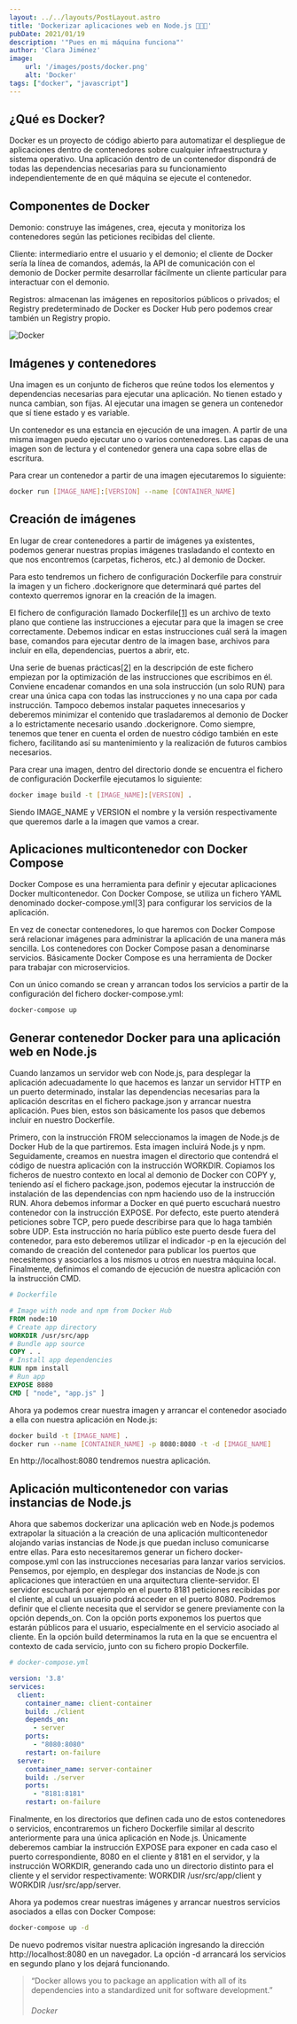 ```yaml
---
layout: ../../layouts/PostLayout.astro
title: 'Dockerizar aplicaciones web en Node.js 👩🏻‍💻'
pubDate: 2021/01/19
description: '"Pues en mi máquina funciona"'
author: 'Clara Jiménez'
image:
    url: '/images/posts/docker.png' 
    alt: 'Docker'
tags: ["docker", "javascript"]
---
```

¿Qué es Docker?
---------------

Docker es un proyecto de código abierto para automatizar el despliegue de aplicaciones dentro de contenedores sobre cualquier infraestructura y sistema operativo. Una aplicación dentro de un contenedor dispondrá de todas las dependencias necesarias para su funcionamiento independientemente de en qué máquina se ejecute el contenedor.

Componentes de Docker
---------------------

Demonio: construye las imágenes, crea, ejecuta y monitoriza los contenedores según las peticiones recibidas del cliente.

Cliente: intermediario entre el usuario y el demonio; el cliente de Docker sería la línea de comandos, además, la API de comunicación con el demonio de Docker permite desarrollar fácilmente un cliente particular para interactuar con el demonio.

Registros: almacenan las imágenes en repositorios públicos o privados; el Registry predeterminado de Docker es Docker Hub pero podemos crear también un Registry propio.

![Docker](/images/posts/docker.png)

Imágenes y contenedores
-----------------------

Una imagen es un conjunto de ficheros que reúne todos los elementos y dependencias necesarias para ejecutar una aplicación. No tienen estado y nunca cambian, son fijas. Al ejecutar una imagen se genera un contenedor que sí tiene estado y es variable.

Un contenedor es una estancia en ejecución de una imagen. A partir de una misma imagen puedo ejecutar uno o varios contenedores. Las capas de una imagen son de lectura y el contenedor genera una capa sobre ellas de escritura.

Para crear un contenedor a partir de una imagen ejecutaremos lo siguiente:

```bash
docker run [IMAGE_NAME]:[VERSION] --name [CONTAINER_NAME]
```

Creación de imágenes
--------------------

En lugar de crear contenedores a partir de imágenes ya existentes, podemos generar nuestras propias imágenes trasladando el contexto en que nos encontremos (carpetas, ficheros, etc.) al demonio de Docker.

Para esto tendremos un fichero de configuración Dockerfile para construir la imagen y un fichero .dockerignore que determinará qué partes del contexto querremos ignorar en la creación de la imagen.

El fichero de configuración llamado Dockerfile[[1]](https://docs.docker.com/engine/reference/builder/) es un archivo de texto plano que contiene las instrucciones a ejecutar para que la imagen se cree correctamente. Debemos indicar en estas instrucciones cuál será la imagen base, comandos para ejecutar dentro de la imagen base, archivos para incluir en ella, dependencias, puertos a abrir, etc.

Una serie de buenas prácticas[[2]](https://docs.docker.com/develop/develop-images/dockerfile_best-practices/#dockerfile-instructions) en la descripción de este fichero empiezan por la optimización de las instrucciones que escribimos en él. Conviene encadenar comandos en una sola instrucción (un solo RUN) para crear una única capa con todas las instrucciones y no una capa por cada instrucción. Tampoco debemos instalar paquetes innecesarios y deberemos minimizar el contenido que trasladaremos al demonio de Docker a lo estrictamente necesario usando .dockerignore. Como siempre, tenemos que tener en cuenta el orden de nuestro código también en este fichero, facilitando así su mantenimiento y la realización de futuros cambios necesarios.

Para crear una imagen, dentro del directorio donde se encuentra el fichero de configuración Dockerfile ejecutamos lo siguiente:

```bash
docker image build -t [IMAGE_NAME]:[VERSION] .
```

Siendo IMAGE_NAME y VERSION el nombre y la versión respectivamente que queremos darle a la imagen que vamos a crear.

Aplicaciones multicontenedor con Docker Compose
-----------------------------------------------

Docker Compose es una herramienta para definir y ejecutar aplicaciones Docker multicontenedor. Con Docker Compose, se utiliza un fichero YAML denominado docker-compose.yml[3] para configurar los servicios de la aplicación.

En vez de conectar contenedores, lo que haremos con Docker Compose será relacionar imágenes para administrar la aplicación de una manera más sencilla. Los contenedores con Docker Compose pasan a denominarse servicios. Básicamente Docker Compose es una herramienta de Docker para trabajar con microservicios.

Con un único comando se crean y arrancan todos los servicios a partir de la configuración del fichero docker-compose.yml:

```bash
docker-compose up
```

Generar contenedor Docker para una aplicación web en Node.js
------------------------------------------------------------

Cuando lanzamos un servidor web con Node.js, para desplegar la aplicación adecuadamente lo que hacemos es lanzar un servidor HTTP en un puerto determinado, instalar las dependencias necesarias para la aplicación descritas en el fichero package.json y arrancar nuestra aplicación. Pues bien, estos son básicamente los pasos que debemos incluir en nuestro Dockerfile.

Primero, con la instrucción FROM seleccionamos la imagen de Node.js de Docker Hub de la que partiremos. Esta imagen incluirá Node.js y npm. Seguidamente, creamos en nuestra imagen el directorio que contendrá el código de nuestra aplicación con la instrucción WORKDIR. Copiamos los ficheros de nuestro contexto en local al demonio de Docker con COPY y, teniendo así el fichero package.json, podemos ejecutar la instrucción de instalación de las dependencias con npm haciendo uso de la instrucción RUN. Ahora debemos informar a Docker en qué puerto escuchará nuestro contenedor con la instrucción EXPOSE. Por defecto, este puerto atenderá peticiones sobre TCP, pero puede describirse para que lo haga también sobre UDP. Esta instrucción no haría público este puerto desde fuera del contenedor, para esto deberemos utilizar el indicador -p en la ejecución del comando de creación del contenedor para publicar los puertos que necesitemos y asociarlos a los mismos u otros en nuestra máquina local. Finalmente, definimos el comando de ejecución de nuestra aplicación con la instrucción CMD.

```dockerfile
# Dockerfile

# Image with node and npm from Docker Hub
FROM node:10
# Create app directory
WORKDIR /usr/src/app
# Bundle app source
COPY . .
# Install app dependencies
RUN npm install
# Run app
EXPOSE 8080
CMD [ "node", "app.js" ]
```

Ahora ya podemos crear nuestra imagen y arrancar el contenedor asociado a ella con nuestra aplicación en Node.js:

```bash
docker build -t [IMAGE_NAME] .
docker run --name [CONTAINER_NAME] -p 8080:8080 -t -d [IMAGE_NAME]
```

En http://localhost:8080 tendremos nuestra aplicación.

Aplicación multicontenedor con varias instancias de Node.js
-----------------------------------------------------------

Ahora que sabemos dockerizar una aplicación web en Node.js podemos extrapolar la situación a la creación de una aplicación multicontenedor alojando varias instancias de Node.js que puedan incluso comunicarse entre ellas. Para esto necesitaremos generar un fichero docker-compose.yml con las instrucciones necesarias para lanzar varios servicios. Pensemos, por ejemplo, en desplegar dos instancias de Node.js con aplicaciones que interactúen en una arquitectura cliente-servidor. El servidor escuchará por ejemplo en el puerto 8181 peticiones recibidas por el cliente, al cual un usuario podrá acceder en el puerto 8080. Podremos definir que el cliente necesita que el servidor se genere previamente con la opción depends_on. Con la opción ports exponemos los puertos que estarán públicos para el usuario, especialmente en el servicio asociado al cliente. En la opción build determinamos la ruta en la que se encuentra el contexto de cada servicio, junto con su fichero propio Dockerfile.

```yml
# docker-compose.yml

version: '3.8'
services:
  client:
    container_name: client-container
    build: ./client
    depends_on:
      - server
    ports:
      - "8080:8080"
    restart: on-failure
  server:
    container_name: server-container
    build: ./server
    ports:
      - "8181:8181"
    restart: on-failure
```

Finalmente, en los directorios que definen cada uno de estos contenedores o servicios, encontraremos un fichero Dockerfile similar al descrito anteriormente para una única aplicación en Node.js. Únicamente deberemos cambiar la instrucción EXPOSE para exponer en cada caso el puerto correspondiente, 8080 en el cliente y 8181 en el servidor, y la instrucción WORKDIR, generando cada uno un directorio distinto para el cliente y el servidor respectivamente: WORKDIR /usr/src/app/client y WORKDIR /usr/src/app/server.

Ahora ya podemos crear nuestras imágenes y arrancar nuestros servicios asociados a ellas con Docker Compose:

```bash
docker-compose up -d
```

De nuevo podremos visitar nuestra aplicación ingresando la dirección http://localhost:8080 en un navegador. La opción -d arrancará los servicios en segundo plano y los dejará funcionando.

> “Docker allows you to package an application with all of its dependencies into a standardized unit for software development.”
>
> ###### Docker